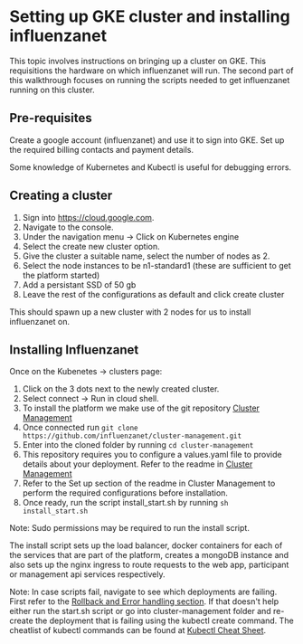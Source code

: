 
# Setting up GKE cluster and installing influenzanet

This topic involves instructions on bringing up a cluster on GKE. This requisitions the hardware on which influenzanet will run. The second part of this walkthrough focuses on running the scripts needed to get influenzanet running on this cluster.

## Pre-requisites

Create a google account (influenzanet) and use it to sign into GKE. Set up the required billing contacts and payment details.

Some knowledge of Kubernetes and Kubectl is useful for debugging errors. 

## Creating a cluster

1. Sign into https://cloud.google.com.
2. Navigate to the console.
3. Under the navigation menu -> Click on Kubernetes engine
4. Select the create new cluster option.
5. Give the cluster a suitable name, select the number of nodes as 2.
6. Select the node instances to be n1-standard1 (these are sufficient to get the platform started)
7. Add a persistant SSD of 50 gb
8. Leave the rest of the configurations as default and click create cluster

This should spawn up a new cluster with 2 nodes for us to install influenzanet on.

## Installing Influenzanet

Once on the Kubenetes -> clusters page:
1. Click on the 3 dots next to the newly created cluster.
2. Select connect -> Run in cloud shell.
3. To install the platform we make use of the git repository [Cluster Management](https://github.com/influenzanet/cluster-management)
4. Once connected run ``` git clone https://github.com/influenzanet/cluster-management.git ```
5. Enter into the cloned folder by running ``` cd cluster-management ```
6. This repository requires you to configure a values.yaml file to provide details about your deployment. Refer to the readme in [Cluster Management](https://github.com/influenzanet/cluster-management)
7. Refer to the Set up section of the readme in Cluster Management to perform the required configurations before installation.
8. Once ready, run the script install_start.sh by running ``` sh install_start.sh ```

Note: Sudo permissions may be required to run the install script.

The install script sets up the load balancer, docker containers for each of the services that are part of the platform, creates a mongoDB instance and also sets up the nginx ingress to route requests to the web app, participant or management api services respectively.

Note: In case scripts fail, navigate to see which deployments are failing. First refer to the [Rollback and Error handling section](https://github.com/influenzanet/influenzanet-setup-guide/blob/master/redeploying-changes/3-rollback-errors.md). If that doesn't help either run the start.sh script or go into cluster-management folder and re-create the deployment that is failing using the kubectl create command. The cheatlist of kubectl commands can be found at [Kubectl Cheat Sheet](https://kubernetes.io/docs/reference/kubectl/cheatsheet/). 
